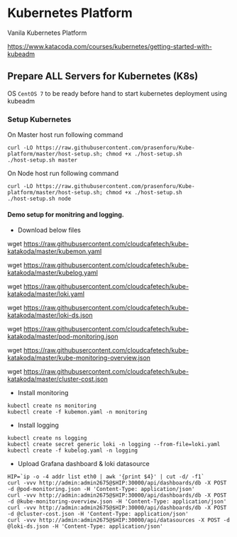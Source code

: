 # Kubernetes Platform
Vanila Kubernetes Platform

https://www.katacoda.com/courses/kubernetes/getting-started-with-kubeadm

## Prepare ALL Servers for Kubernetes (K8s)
OS ```CentOS 7``` to be ready before hand to start kubernetes deployment using kubeadm

### Setup Kubernetes

On Master host run following command
```
curl -LO https://raw.githubusercontent.com/prasenforu/Kube-platform/master/host-setup.sh; chmod +x ./host-setup.sh
./host-setup.sh master
```

On Node host run following command
```
curl -LO https://raw.githubusercontent.com/prasenforu/Kube-platform/master/host-setup.sh; chmod +x ./host-setup.sh
./host-setup.sh node
```

#### Demo setup for monitring and logging.

- Download below files

wget https://raw.githubusercontent.com/cloudcafetech/kube-katakoda/master/kubemon.yaml

wget https://raw.githubusercontent.com/cloudcafetech/kube-katakoda/master/kubelog.yaml

wget https://raw.githubusercontent.com/cloudcafetech/kube-katakoda/master/loki.yaml

wget https://raw.githubusercontent.com/cloudcafetech/kube-katakoda/master/loki-ds.json

wget https://raw.githubusercontent.com/cloudcafetech/kube-katakoda/master/pod-monitoring.json

wget https://raw.githubusercontent.com/cloudcafetech/kube-katakoda/master/kube-monitoring-overview.json

wget https://raw.githubusercontent.com/cloudcafetech/kube-katakoda/master/cluster-cost.json

- Install monitoring

```
kubectl create ns monitoring
kubectl create -f kubemon.yaml -n monitoring
```

- Install logging

```
kubectl create ns logging
kubectl create secret generic loki -n logging --from-file=loki.yaml
kubectl create -f kubelog.yaml -n logging
```

- Upload Grafana dashboard & loki datasource

```
HIP=`ip -o -4 addr list eth0 | awk '{print $4}' | cut -d/ -f1`
curl -vvv http://admin:admin2675@$HIP:30000/api/dashboards/db -X POST -d @pod-monitoring.json -H 'Content-Type: application/json'
curl -vvv http://admin:admin2675@$HIP:30000/api/dashboards/db -X POST -d @kube-monitoring-overview.json -H 'Content-Type: application/json'
curl -vvv http://admin:admin2675@$HIP:30000/api/dashboards/db -X POST -d @cluster-cost.json -H 'Content-Type: application/json'
curl -vvv http://admin:admin2675@$HIP:30000/api/datasources -X POST -d @loki-ds.json -H 'Content-Type: application/json' 
```
